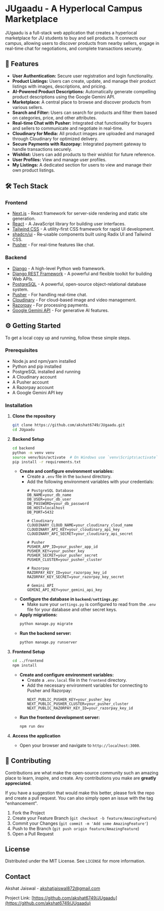 # JUgaadu - A Hyperlocal Campus Marketplace

JUgaadu is a full-stack web application that creates a hyperlocal marketplace for JU students to buy and sell products. It connects our campus, allowing users to discover products from nearby sellers, engage in real-time chat for negotiations, and complete transactions securely.

## 🚀 Features

  * **User Authentication:** Secure user registration and login functionality.
  * **Product Listings:** Users can create, update, and manage their product listings with images, descriptions, and pricing.
  * **AI-Powered Product Descriptions:** Automatically generate compelling product descriptions using the Google Gemini API.
  * **Marketplace:** A central place to browse and discover products from various sellers.
  * **Search and Filter:** Users can search for products and filter them based on categories, price, and other attributes.
  * **Real-time Chat with Pusher:** Integrated chat functionality for buyers and sellers to communicate and negotiate in real-time.
  * **Cloudinary for Media:** All product images are uploaded and managed through Cloudinary for optimized delivery.
  * **Secure Payments with Razorpay:** Integrated payment gateway to handle transactions securely.
  * **Wishlist:** Users can add products to their wishlist for future reference.
  * **User Profiles:** View and manage user profiles.
  * **My Listings:** A dedicated section for users to view and manage their own product listings.

## 🛠️ Tech Stack

### Frontend

  * [Next.js](https://nextjs.org/) - React framework for server-side rendering and static site generation.
  * [React](https://reactjs.org/) - A JavaScript library for building user interfaces.
  * [Tailwind CSS](https://tailwindcss.com/) - A utility-first CSS framework for rapid UI development.
  * [shadcn/ui](https://ui.shadcn.com/) - Re-usable components built using Radix UI and Tailwind CSS.
  * [Pusher](https://pusher.com/) - For real-time features like chat.

### Backend

  * [Django](https://www.djangoproject.com/) - A high-level Python web framework.
  * [Django REST Framework](https://www.django-rest-framework.org/) - A powerful and flexible toolkit for building Web APIs.
  * [PostgreSQL](https://www.postgresql.org/) - A powerful, open-source object-relational database system.
  * [Pusher](https://pusher.com/) - For handling real-time chat.
  * [Cloudinary](https://cloudinary.com/) - For cloud-based image and video management.
  * [Razorpay](https://razorpay.com/) - For processing payments.
  * [Google Gemini API](https://ai.google.dev/) - For generative AI features.

## ⚙️ Getting Started

To get a local copy up and running, follow these simple steps.

### Prerequisites

  * Node.js and npm/yarn installed
  * Python and pip installed
  * PostgreSQL installed and running
  * A Cloudinary account
  * A Pusher account
  * A Razorpay account
  * A Google Gemini API key

### Installation

1.  **Clone the repository**

    ```sh
    git clone https://github.com/akshat6749/JUgaadu.git
    cd JUgaadu
    ```

2.  **Backend Setup**

    ```sh
    cd backend
    python -m venv venv
    source venv/bin/activate  # On Windows use `venv\Scripts\activate`
    pip install -r requirements.txt
    ```

      * **Create and configure environment variables:**
          * Create a `.env` file in the `backend` directory.
          * Add the following environment variables with your credentials:
            ```env
            # PostgreSQL Database
            DB_NAME=your_db_name
            DB_USER=your_db_user
            DB_PASSWORD=your_db_password
            DB_HOST=localhost
            DB_PORT=5432

            # Cloudinary
            CLOUDINARY_CLOUD_NAME=your_cloudinary_cloud_name
            CLOUDINARY_API_KEY=your_cloudinary_api_key
            CLOUDINARY_API_SECRET=your_cloudinary_api_secret

            # Pusher
            PUSHER_APP_ID=your_pusher_app_id
            PUSHER_KEY=your_pusher_key
            PUSHER_SECRET=your_pusher_secret
            PUSHER_CLUSTER=your_pusher_cluster

            # Razorpay
            RAZORPAY_KEY_ID=your_razorpay_key_id
            RAZORPAY_KEY_SECRET=your_razorpay_key_secret

            # Gemini API
            GEMINI_API_KEY=your_gemini_api_key
            ```
      * **Configure the database in `backend/settings.py`:**
          * Make sure your `settings.py` is configured to read from the `.env` file for your database and other secret keys.
      * **Apply migrations:**
        ```sh
        python manage.py migrate
        ```
      * **Run the backend server:**
        ```sh
        python manage.py runserver
        ```

3.  **Frontend Setup**

    ```sh
    cd ../frontend
    npm install
    ```

      * **Create and configure environment variables:**
          * Create a `.env.local` file in the `frontend` directory.
          * Add the necessary environment variables for connecting to Pusher and Razorpay:
            ```env
            NEXT_PUBLIC_PUSHER_KEY=your_pusher_key
            NEXT_PUBLIC_PUSHER_CLUSTER=your_pusher_cluster
            NEXT_PUBLIC_RAZORPAY_KEY_ID=your_razorpay_key_id
            ```
      * **Run the frontend development server:**
        ```sh
        npm run dev
        ```

4.  **Access the application**

      * Open your browser and navigate to `http://localhost:3000`.

## 🤝 Contributing

Contributions are what make the open-source community such an amazing place to learn, inspire, and create. Any contributions you make are **greatly appreciated**.

If you have a suggestion that would make this better, please fork the repo and create a pull request. You can also simply open an issue with the tag "enhancement".

1.  Fork the Project
2.  Create your Feature Branch (`git checkout -b feature/AmazingFeature`)
3.  Commit your Changes (`git commit -m 'Add some AmazingFeature'`)
4.  Push to the Branch (`git push origin feature/AmazingFeature`)
5.  Open a Pull Request

## License

Distributed under the MIT License. See `LICENSE` for more information.

## Contact

Akshat Jaiswal - akshatjaiswal872@gmail.com

Project Link: [https://github.com/akshat6749/JUgaadu](https://github.com/akshat6749/JUgaadu)
